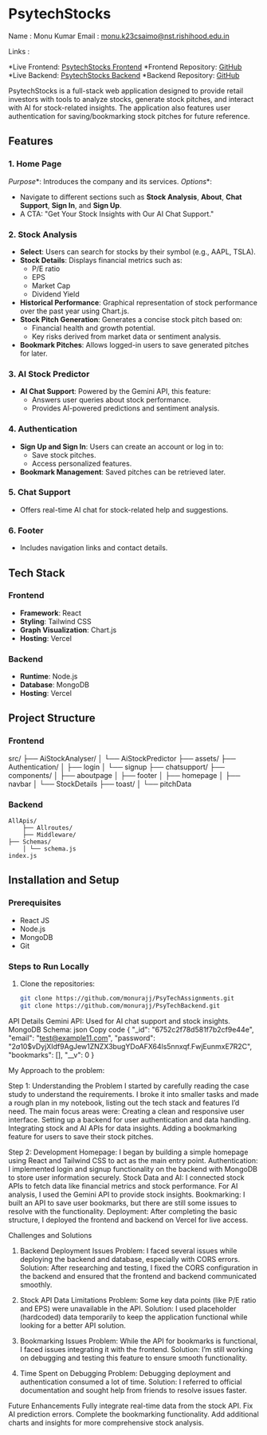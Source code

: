 # PsytechStocks
Name : Monu Kumar
Email : monu.k23csaimo@nst.rishihood.edu.in


Links :

*Live Frontend: [PsytechStocks Frontend](https://psy-tech-assignments.vercel.app/)
*Frontend Repository: [GitHub](https://github.com/monurajj/PsyTechAssignments)
*Live Backend: [PsytechStocks Backend](https://psytech-backend-server.vercel.app/)
*Backend Repository: [GitHub](https://github.com/monurajj/PsyTechBackend)



PsytechStocks is a full-stack web application designed to provide retail investors with tools to analyze stocks, generate stock pitches, and interact with AI for stock-related insights. The application also features user authentication for saving/bookmarking stock pitches for future reference.

## Features
### 1. Home Page
*Purpose**: Introduces the company and its services.
*Options**: 
  - Navigate to different sections such as **Stock Analysis**, **About**, **Chat Support**, **Sign In**, and **Sign Up**.
  - A CTA: "Get Your Stock Insights with Our AI Chat Support."

### 2. Stock Analysis
- **Select**: Users can search for stocks by their symbol (e.g., AAPL, TSLA).
- **Stock Details**: Displays financial metrics such as:
  - P/E ratio
  - EPS
  - Market Cap
  - Dividend Yield
- **Historical Performance**: Graphical representation of stock performance over the past year using Chart.js.
- **Stock Pitch Generation**: Generates a concise stock pitch based on:
  - Financial health and growth potential.
  - Key risks derived from market data or sentiment analysis.
- **Bookmark Pitches**: Allows logged-in users to save generated pitches for later.

### 3. AI Stock Predictor
- **AI Chat Support**: Powered by the Gemini API, this feature:
  - Answers user queries about stock performance.
  - Provides AI-powered predictions and sentiment analysis.

### 4. Authentication
- **Sign Up and Sign In**: Users can create an account or log in to:
  - Save stock pitches.
  - Access personalized features.
- **Bookmark Management**: Saved pitches can be retrieved later.

### 5. Chat Support
- Offers real-time AI chat for stock-related help and suggestions.

### 6. Footer
- Includes navigation links and contact details.


## Tech Stack
### Frontend
- **Framework**: React
- **Styling**: Tailwind CSS
- **Graph Visualization**: Chart.js
- **Hosting**: Vercel

### Backend
- **Runtime**: Node.js
- **Database**: MongoDB
- **Hosting**: Vercel


## Project Structure
### Frontend
src/ ├── AiStockAnalyser/ │ └── AiStockPredictor 
    ├── assets/ 
    ├── Authentication/ 
                │ ├── login │ 
                └── signup 
    ├── chatsupport/ 
    ├── components/ 
            │ ├── aboutpage │ 
            ├── footer │ 
            ├── homepage │ 
            ├── navbar 
            │ └── StockDetails 
            ├── toast/ 
            │ └── pitchData

### Backend
    AllApis/ 
        ├── Allroutes/ 
        ├── Middleware/ 
    ├── Schemas/ 
        │ └── schema.js 
    index.js

## Installation and Setup

### Prerequisites
- React JS
- Node.js
- MongoDB
- Git

### Steps to Run Locally
1. Clone the repositories:
   ```bash
   git clone https://github.com/monurajj/PsyTechAssignments.git
   git clone https://github.com/monurajj/PsyTechBackend.git


API Details
Gemini API: Used for AI chat support and stock insights.
MongoDB Schema:
json
Copy code
{
  "_id": "6752c2f78d581f7b2cf9e44e",
  "email": "test@example11.com",
  "password": "$2a$10$vDyjXIdf9AgJew1ZNZX3bugYDoAFX64ls5nnxqf.FwjEunmxE7R2C",
  "bookmarks": [],
  "__v": 0
}


My Approach to the problem:

Step 1: Understanding the Problem
I started by carefully reading the case study to understand the requirements. I broke it into smaller tasks and made a rough plan in my notebook, listing out the tech stack and features I’d need. The main focus areas were:
Creating a clean and responsive user interface.
Setting up a backend for user authentication and data handling.
Integrating stock and AI APIs for data insights.
Adding a bookmarking feature for users to save their stock pitches.

Step 2: Development
Homepage: I began by building a simple homepage using React and Tailwind CSS to act as the main entry point.
Authentication: I implemented login and signup functionality on the backend with MongoDB to store user information securely.
Stock Data and AI: I connected stock APIs to fetch data like financial metrics and stock performance. For AI analysis, I used the Gemini API to provide stock insights.
Bookmarking: I built an API to save user bookmarks, but there are still some issues to resolve with the functionality.
Deployment: After completing the basic structure, I deployed the frontend and backend on Vercel for live access.

Challenges and Solutions

1. Backend Deployment Issues
Problem: I faced several issues while deploying the backend and database, especially with CORS errors.
Solution: After researching and testing, I fixed the CORS configuration in the backend and ensured that the frontend and backend communicated smoothly.

2. Stock API Data Limitations
Problem: Some key data points (like P/E ratio and EPS) were unavailable in the API.
Solution: I used placeholder (hardcoded) data temporarily to keep the application functional while looking for a better API solution.

3. Bookmarking Issues
Problem: While the API for bookmarks is functional, I faced issues integrating it with the frontend.
Solution: I’m still working on debugging and testing this feature to ensure smooth functionality.

4. Time Spent on Debugging
Problem: Debugging deployment and authentication consumed a lot of time.
Solution: I referred to official documentation and sought help from friends to resolve issues faster.



Future Enhancements
Fully integrate real-time data from the stock API.
Fix AI prediction errors.
Complete the bookmarking functionality.
Add additional charts and insights for more comprehensive stock analysis.